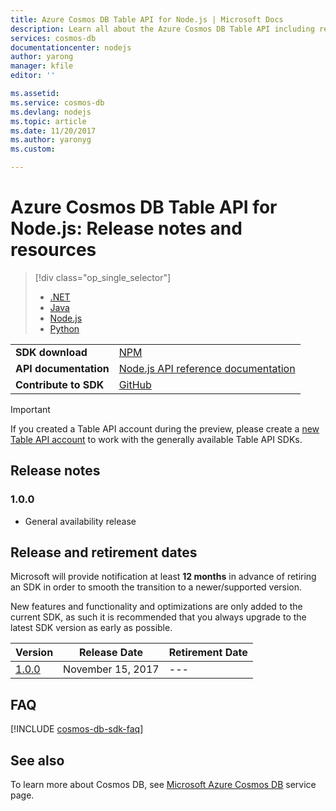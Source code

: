 ```yaml
---
title: Azure Cosmos DB Table API for Node.js | Microsoft Docs
description: Learn all about the Azure Cosmos DB Table API including release dates, retirement dates, and changes made between each version.
services: cosmos-db
documentationcenter: nodejs
author: yarong
manager: kfile
editor: ''

ms.assetid: 
ms.service: cosmos-db
ms.devlang: nodejs
ms.topic: article
ms.date: 11/20/2017
ms.author: yaronyg
ms.custom: 

---
```

# Azure Cosmos DB Table API for Node.js: Release notes and resources
> [!div class="op_single_selector"]
> * [.NET](table-sdk-dotnet.md)
> * [Java](table-sdk-java.md)
> * [Node.js](table-sdk-nodejs.md)
> * [Python](table-sdk-python.md)
 

|   |   |
|---|---|
|**SDK download**|[NPM](https://www.npmjs.com/package/azure-storage)|
|**API documentation**|[Node.js API reference documentation](http://azure.github.io/azure-storage-node/)|
|**Contribute to SDK**|[GitHub](https://github.com/Azure/azure-storage-node#contribute)|

> [!IMPORTANT]
> If you created a Table API account during the preview, please create a [new Table API account](create-table-dotnet.md#create-a-database-account) to work with the generally available Table API SDKs.
>

## Release notes

### <a name="1.0.0"/>1.0.0
* General availability release

## Release and retirement dates
Microsoft will provide notification at least **12 months** in advance of retiring an SDK in order to smooth the transition to a newer/supported version.

New features and functionality and optimizations are only added to the current SDK, as such it is  recommended that you always upgrade to the latest SDK version as early as possible. 

| Version | Release Date | Retirement Date |
| --- | --- | --- |
| [1.0.0](#1.0.0) |November 15, 2017 |--- |

## FAQ
[!INCLUDE [cosmos-db-sdk-faq](../../includes/cosmos-db-sdk-faq.md)]

## See also
To learn more about Cosmos DB, see [Microsoft Azure Cosmos DB](https://azure.microsoft.com/services/cosmos-db/) service page. 

